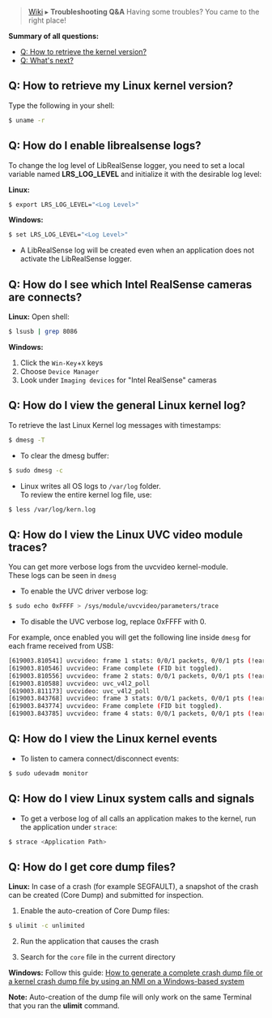 > [Wiki](Home) ▸ **Troubleshooting Q&A**
Having some troubles? You came to the right place!

**Summary of all questions:**
- [Q: How to retrieve the kernel version?](#q-how-to-start)
- [Q: What's next?](#q-whats-next)

## Q: How to retrieve my Linux kernel version?
Type the following in your shell:
```bash
$ uname -r
```

## Q: How do I enable librealsense logs?
To change the log level of LibRealSense logger, you need to set a local variable named **LRS_LOG_LEVEL**
and initialize it with the desirable log level:

**Linux:**
```bash
$ export LRS_LOG_LEVEL="<Log Level>"
```

**Windows:**
```bash
$ set LRS_LOG_LEVEL="<Log Level>"
```
- A LibRealSense log will be created even when an application does not activate the LibRealSense logger.

## Q: How do I see which Intel RealSense cameras are connects?
**Linux:**
Open shell:
```bash
$ lsusb | grep 8086
```

**Windows:**
1. Click the `Win-Key`+`X` keys
2. Choose `Device Manager`
3. Look under `Imaging devices` for "Intel RealSense" cameras

## Q: How do I view the general Linux kernel log?
To retrieve the last Linux Kernel log messages with timestamps:
```bash
$ dmesg -T
```

- To clear the dmesg buffer:
```bash
$ sudo dmesg -c
```

- Linux writes all OS logs to ```/var/log``` folder.  
To review the entire kernel log file, use:
```bash
$ less /var/log/kern.log
```

## Q: How do I view the Linux UVC video module traces?
You can get more verbose logs from the uvcvideo kernel-module.  
These logs can be seen in `dmesg`
- To enable the UVC driver verbose log:
```bash
$ sudo echo 0xFFFF > /sys/module/uvcvideo/parameters/trace
```
- To disable the UVC verbose log, replace 0xFFFF with 0.

For example, once enabled you will get the following line inside `dmesg` for each frame received from USB:
```bash
[619003.810541] uvcvideo: frame 1 stats: 0/0/1 packets, 0/0/1 pts (!early initial), 0/1 scr, last pts/stc/sof 25177741/25178007/81
[619003.810546] uvcvideo: Frame complete (FID bit toggled).
[619003.810556] uvcvideo: frame 2 stats: 0/0/1 packets, 0/0/1 pts (!early initial), 0/1 scr, last pts/stc/sof 25210903/25211168/346
[619003.810588] uvcvideo: uvc_v4l2_poll
[619003.811173] uvcvideo: uvc_v4l2_poll
[619003.843768] uvcvideo: frame 3 stats: 0/0/1 packets, 0/0/1 pts (!early initial), 0/1 scr, last pts/stc/sof 25210903/25211168/346
[619003.843774] uvcvideo: Frame complete (FID bit toggled).
[619003.843785] uvcvideo: frame 4 stats: 0/0/1 packets, 0/0/1 pts (!early initial), 0/1 scr, last pts/stc/sof 25244064/25244330/612
```

## Q: How do I view the Linux kernel events
- To listen to camera connect/disconnect events:
```bash
$ sudo udevadm monitor
```

## Q: How do I view Linux system calls and signals
- To get a verbose log of all calls an application makes to the kernel, run the application under `strace`:
```bash
$ strace <Application Path>
```

## Q: How do I get core dump files?

**Linux:**
In case of a crash (for example SEGFAULT), a snapshot of the crash can be created (Core Dump) and submitted for inspection.
1. Enable the auto-creation of Core Dump files:
```bash
$ ulimit -c unlimited
```
2. Run the application that causes the crash

3. Search for the `core` file in the current directory

**Windows:**
Follow this guide: [How to generate a complete crash dump file or a kernel crash dump file by using an NMI on a Windows-based system](https://support.microsoft.com/en-us/help/927069/how-to-generate-a-complete-crash-dump-file-or-a-kernel-crash-dump-file)

**Note:** Auto-creation of the dump file will only work on the same Terminal that you ran the **ulimit** command.